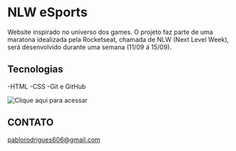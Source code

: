 # NLW eSports
Website inspirado no universo dos games. O projeto faz parte de uma maratona idealizada pela Rocketseat, chamada de NLW (Next Level Week), será desenvolvido durante uma semana (11/09 á 15/09). 

## Tecnologias
-HTML
-CSS
-Git e GitHub

![Clique aqui para acessar](https://pablo-rod.github.io/nlw-esports-explorer/)

## CONTATO
pablorodrigues606@gmail.com 